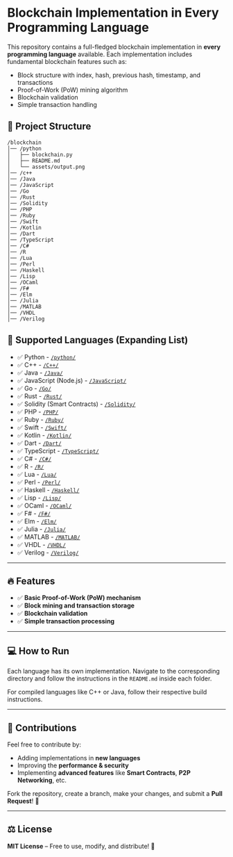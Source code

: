 # Blockchain Implementation in Every Programming Language

This repository contains a full-fledged blockchain implementation in **every programming language** available. Each implementation includes fundamental blockchain features such as:

- Block structure with index, hash, previous hash, timestamp, and transactions  
- Proof-of-Work (PoW) mining algorithm  
- Blockchain validation  
- Simple transaction handling  

## 📂 Project Structure

```
/blockchain
│── /python
│   ├── blockchain.py
│   ├── README.md
│   └── assets/output.png
│── /c++
│── /Java
│── /JavaScript
│── /Go
│── /Rust
│── /Solidity
│── /PHP
│── /Ruby
│── /Swift
│── /Kotlin
│── /Dart
│── /TypeScript
│── /C#
│── /R
│── /Lua
│── /Perl
│── /Haskell
│── /Lisp
│── /OCaml
│── /F#
│── /Elm
│── /Julia
│── /MATLAB
│── /VHDL
│── /Verilog
```

## 🚀 Supported Languages (Expanding List)

- ✅ Python - [`/python/`](python/)  
- ✅ C++ - [`/C++/`](cpp/)  
- ✅ Java - [`/Java/`](Java/)  
- ✅ JavaScript (Node.js) - [`/JavaScript/`](JavaScript/)  
- ✅ Go - [`/Go/`](Go/)  
- ✅ Rust - [`/Rust/`](Rust/)  
- ✅ Solidity (Smart Contracts) - [`/Solidity/`](Solidity/)  
- ✅ PHP - [`/PHP/`](PHP/)  
- ✅ Ruby - [`/Ruby/`](Ruby/)  
- ✅ Swift - [`/Swift/`](Swift/)  
- ✅ Kotlin - [`/Kotlin/`](Kotlin/)  
- ✅ Dart - [`/Dart/`](Dart/)  
- ✅ TypeScript - [`/TypeScript/`](TypeScript/)  
- ✅ C# - [`/C#/`](C#/)  
- ✅ R - [`/R/`](R/)  
- ✅ Lua - [`/Lua/`](Lua/)  
- ✅ Perl - [`/Perl/`](Perl/)  
- ✅ Haskell - [`/Haskell/`](Haskell/)  
- ✅ Lisp - [`/Lisp/`](Lisp/)  
- ✅ OCaml - [`/OCaml/`](OCaml/)  
- ✅ F# - [`/F#/`](F#/)  
- ✅ Elm - [`/Elm/`](Elm/)  
- ✅ Julia - [`/Julia/`](Julia/)  
- ✅ MATLAB - [`/MATLAB/`](MATLAB/)  
- ✅ VHDL - [`/VHDL/`](VHDL/)  
- ✅ Verilog - [`/Verilog/`](Verilog/)  

---

## 🔥 Features  

- ✅ **Basic Proof-of-Work (PoW) mechanism**  
- ✅ **Block mining and transaction storage**  
- ✅ **Blockchain validation**  
- ✅ **Simple transaction processing**  

---

## 💻 How to Run  

Each language has its own implementation. Navigate to the corresponding directory and follow the instructions in the `README.md` inside each folder.

For compiled languages like C++ or Java, follow their respective build instructions.

---

## 🤝 Contributions  

Feel free to contribute by:  

- Adding implementations in **new languages**  
- Improving the **performance & security**  
- Implementing **advanced features** like **Smart Contracts**, **P2P Networking**, etc.  

Fork the repository, create a branch, make your changes, and submit a **Pull Request**! 🚀

---

## ⚖️ License  

**MIT License** – Free to use, modify, and distribute! 🎯  
